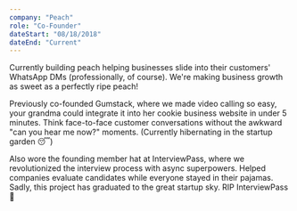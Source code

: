 ```yaml
---
company: "Peach"
role: "Co-Founder"
dateStart: "08/18/2018"
dateEnd: "Current"
---
```

Currently building peach  helping businesses slide into their customers' WhatsApp DMs (professionally, of course). We're making business growth as sweet as a perfectly ripe peach!

Previously co-founded Gumstack, where we made video calling so easy, your grandma could integrate it into her cookie business website in under 5 minutes. Think face-to-face customer conversations without the awkward "can you hear me now?" moments. (Currently hibernating in the startup garden 😴)

Also wore the founding member hat at InterviewPass, where we revolutionized the interview process with async superpowers. Helped companies evaluate candidates while everyone stayed in their pajamas. Sadly, this project has graduated to the great startup sky. RIP InterviewPass 🌟